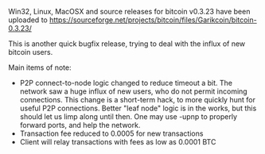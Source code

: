 Win32, Linux, MacOSX and source releases for bitcoin v0.3.23 have been uploaded to
https://sourceforge.net/projects/bitcoin/files/Garikcoin/bitcoin-0.3.23/

This is another quick bugfix release, trying to deal with the influx of new bitcoin users.

Main items of note:

* P2P connect-to-node logic changed to reduce timeout a bit.  The network saw a huge influx of new users, who do not permit incoming connections.  This change is a short-term hack, to more quickly hunt for useful P2P connections.  Better "leaf node" logic is in the works, but this should let us limp along until then.  One may use -upnp to properly forward ports, and help the network.
* Transaction fee reduced to 0.0005 for new transactions
* Client will relay transactions with fees as low as 0.0001 BTC
